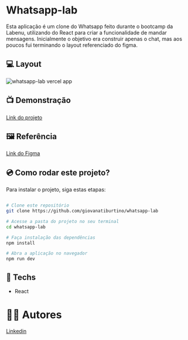 # Whatsapp-lab

Esta aplicação é um clone do Whatsapp feito durante o bootcamp da Labenu, utilizando do React para criar a funcionalidade de mandar mensagens. Inicialmente o objetivo era construir apenas o chat, mas aos poucos fui terminando o layout referenciado do figma.

## 💻 Layout
![whatsapp-lab vercel app](https://user-images.githubusercontent.com/111311581/231868688-f1a8b49a-37b8-4a81-b9e3-dfa8783289fd.png)

## 📺 Demonstração
[Link do projeto](https://whatsapp-lab.vercel.app/)

## 🖼️ Referência
[Link do Figma](https://www.figma.com/community/file/1144665616164957058)

## 💿 Como rodar este projeto?
Para instalar o projeto, siga estas etapas:
```bash

# Clone este repositório
git clone https://github.com/giovanatiburtino/whatsapp-lab

# Acesse a pasta do projeto no seu terminal
cd whatsapp-lab

# Faça instalação das dependências
npm install

# Abra a aplicação no navegador
npm run dev

```

## 🚀 Techs

- React

# 👩‍💻 Autores
[Linkedin](linkedin.com/in/giovana-ferreira-tiburtino-475486216/)
